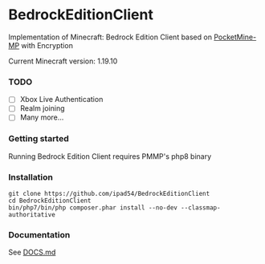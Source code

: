 # BedrockEditionClient
Implementation of Minecraft: Bedrock Edition Client based on [PocketMine-MP](https://github.com/pmmp/PocketMine-MP) with Encryption

Current Minecraft version: 1.19.10

### TODO
- [ ] Xbox Live Authentication
- [ ] Realm joining 
- [ ] Many more...

### Getting started
Running Bedrock Edition Client requires PMMP's php8 binary

### Installation
```
git clone https://github.com/ipad54/BedrockEditionClient
cd BedrockEditionClient
bin/php7/bin/php composer.phar install --no-dev --classmap-authoritative
```


### Documentation
 See [DOCS.md](https://github.com/ipad54/BedrockEditionClient/blob/master/DOCS.md)
